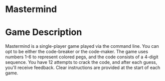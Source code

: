 # Mastermind

# Game Description 

Mastermind is a single-player game played via the command line. You can opt to be either the code-breaker or the code-maker. The game uses numbers 1-6 to represent colored pegs, and the code consists of a 4-digit sequence. You have 12 attempts to crack the code, and after each guess, you'll receive feedback. Clear instructions are provided at the start of each game.
